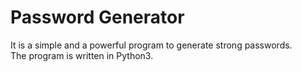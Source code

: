 # Password Generator

It is a simple and a powerful program to generate strong passwords. \
The program is written in Python3. 
